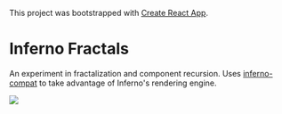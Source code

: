 This project was bootstrapped with [Create React App](https://github.com/facebookincubator/create-react-app).

# Inferno Fractals

An experiment in fractalization and component recursion. Uses [inferno-compat](https://github.com/trueadm/inferno/tree/master/packages/inferno-compat) to take advantage of Inferno's rendering engine.

![](/react-tree.gif)
